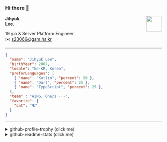 ### Hi there 👋
<img src="https://github.githubassets.com/images/mona-loading-default.gif" width="50px" align="right">
</a>

**Jihyuk\
Lee.**

19 y.o & Server Platform Engineer.\
✉️ <s23066@gsm.hs.kr>

---

```json
{
  "name": "Jihyuk Lee",
  "birthYear": 2007,
  "locale": "ko-KR, Korea",
  "preferLanguages": [
    { "name": "Kotlin", "percent": 50 },
    { "name": "Dart", "percent": 25 },
    { "name": "TypeScript", "percent": 25 },
  ],
  "team" : "AING, One/s ···",
  "favorite": {
    "cat": "🐈"
  }
}
```
---
<details>
  <summary>github-profile-trophy (click me)</summary>
  
![](https://github-profile-trophy.vercel.app/?username=withJihyuk&row=1&column=8&theme=nord)
  
</details>
<details>
  <summary>github-readme-stats (click me)</summary>
  
<!--START_SECTION:waka-->
![Code Time](http://img.shields.io/badge/Code%20Time-963%20hrs%2049%20mins-blue)

![Lines of code](https://img.shields.io/badge/%EC%A0%80%EB%8A%94%20%EC%97%AC%ED%83%9C%EA%B9%8C%EC%A7%80%20-662.8%20thousand%20%EC%A4%84%EC%9D%98%20%EC%BD%94%EB%93%9C%EB%A5%BC%20%EC%9E%91%EC%84%B1%ED%96%88%EC%96%B4%EC%9A%94.-blue)

**저는 아침형 인간이에요. 🐤** 

```text
🌞 아침                     887 commits         █████░░░░░░░░░░░░░░░░░░░░   20.98 % 
🌆 낮　                     1470 commits        █████████░░░░░░░░░░░░░░░░   34.77 % 
🌃 저녁                     1523 commits        █████████░░░░░░░░░░░░░░░░   36.02 % 
🌙 밤　                     348 commits         ██░░░░░░░░░░░░░░░░░░░░░░░   08.23 % 
```


📊 **저는 이번주를 이렇게 시간을 보냈어요.** 

```text
🕑︎ Timezone: Asia/Seoul

💬 프로그래밍 언어들: 
Kotlin                   2 hrs 32 mins       ████████████░░░░░░░░░░░░░   48.15 % 
Java                     2 hrs 17 mins       ███████████░░░░░░░░░░░░░░   43.36 % 
YAML                     16 mins             █░░░░░░░░░░░░░░░░░░░░░░░░   05.25 % 
Markdown                 6 mins              █░░░░░░░░░░░░░░░░░░░░░░░░   02.01 % 
Groovy                   3 mins              ░░░░░░░░░░░░░░░░░░░░░░░░░   01.19 % 

🔥 에디터들: 
IntelliJ IDEA            5 hrs 16 mins       █████████████████████████   100.00 % 

💻 운영 체제들: 
Mac                      5 hrs 16 mins       █████████████████████████   100.00 % 
```


 Last Updated on 03/09/2025 18:48:03 UTC
<!--END_SECTION:waka-->

</details>

</div>

